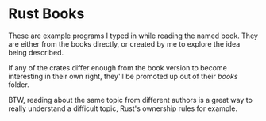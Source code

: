 
# Rust Books

These are example programs I typed in while reading the named book. They are
either from the books directly, or created by me to explore the idea being
described.

If any of the crates differ enough from the book version to become interesting
in their own right, they'll be promoted up out of their *books* folder.

BTW, reading about the same topic from different authors is a great way to really
understand a difficult topic, Rust's ownership rules for example.
